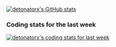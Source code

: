 [![detonatorx's GitHub stats](https://github-readme-stats.vercel.app/api?username=detonatorx&count_private=true)](https://github.com/detonatorx/github-readme-stats) 

###  Coding stats for the last week
[![detonatorx's coding stats for last week](https://github-readme-stats.vercel.app/api/wakatime?username=@detonatorx)](https://github.com/detonatorx/github-readme-stats)

<!--
**detonatorx/detonatorx** is a ✨ _special_ ✨ repository because its `README.md` (this file) appears on your GitHub profile.

Here are some ideas to get you started:

- 🔭 I’m currently working on ...
- 🌱 I’m currently learning ...
- 👯 I’m looking to collaborate on ...
- 🤔 I’m looking for help with ...
- 💬 Ask me about ...
- 📫 How to reach me: ...
- 😄 Pronouns: ...
- ⚡ Fun fact: ...
-->
